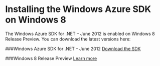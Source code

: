 <properties linkid="dev-net-windows8" urlDisplayName="Windows Azure Install Windows 8" pageTitle="Windows Azure on Windows 8" Title="Windows Azure on Windows 8" metaKeywords="Installing the Windows Azure SDK on Windows 8" Description="Describes how to install the Windows Azure SDK on Windows 8." metaCanonical="" disqusComments="1" umbracoNaviHide="1" />



# Installing the Windows Azure SDK on Windows 8

The Windows Azure SDK for .NET – June 2012 is enabled on Windows 8 Release Preview.  You can download the latest versions here:

###Windows Azure SDK for .NET – June 2012
<a href="https://www.windowsazure.com/en-us/develop/net/">Download the SDK</a>

###Windows 8 Release Preview
<a href="http://windows.microsoft.com/en-US/windows-8/release-preview?ocid=O_WOL_W8R_OandO_Home_EN-US">Learn more</a>
